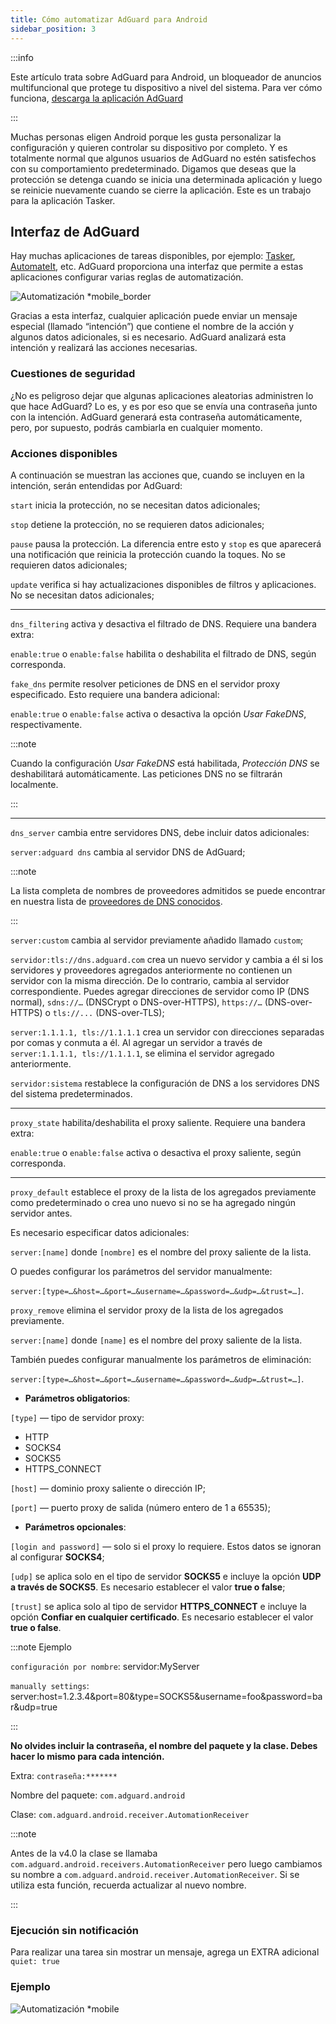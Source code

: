 ```yaml
---
title: Cómo automatizar AdGuard para Android
sidebar_position: 3
---
```


:::info

Este artículo trata sobre AdGuard para Android, un bloqueador de anuncios multifuncional que protege tu dispositivo a nivel del sistema. Para ver cómo funciona, [descarga la aplicación AdGuard](https://agrd.io/download-kb-adblock)

:::

Muchas personas eligen Android porque les gusta personalizar la configuración y quieren controlar su dispositivo por completo. Y es totalmente normal que algunos usuarios de AdGuard no estén satisfechos con su comportamiento predeterminado. Digamos que deseas que la protección se detenga cuando se inicia una determinada aplicación y luego se reinicie nuevamente cuando se cierre la aplicación. Este es un trabajo para la aplicación Tasker.

## Interfaz de AdGuard

Hay muchas aplicaciones de tareas disponibles, por ejemplo: [Tasker](https://play.google.com/store/apps/details?id=net.dinglisch.android.taskerm&noprocess), [AutomateIt](https://play.google.com/store/apps/details?id=AutomateIt.mainPackage&noprocess), etc. AdGuard proporciona una interfaz que permite a estas aplicaciones configurar varias reglas de automatización.

![Automatización *mobile_border](https://cdn.adtidy.org/blog/new/mmwmfautomation.jpg)

Gracias a esta interfaz, cualquier aplicación puede enviar un mensaje especial (llamado “intención”) que contiene el nombre de la acción y algunos datos adicionales, si es necesario. AdGuard analizará esta intención y realizará las acciones necesarias.

### Cuestiones de seguridad

¿No es peligroso dejar que algunas aplicaciones aleatorias administren lo que hace AdGuard? Lo es, y es por eso que se envía una contraseña junto con la intención. AdGuard generará esta contraseña automáticamente, pero, por supuesto, podrás cambiarla en cualquier momento.

### Acciones disponibles

A continuación se muestran las acciones que, cuando se incluyen en la intención, serán entendidas por AdGuard:

`start` inicia la protección, no se necesitan datos adicionales;

`stop` detiene la protección, no se requieren datos adicionales;

`pause` pausa la protección. La diferencia entre esto y `stop` es que aparecerá una notificación que reinicia la protección cuando la toques. No se requieren datos adicionales;

`update` verifica si hay actualizaciones disponibles de filtros y aplicaciones. No se necesitan datos adicionales;

-----

`dns_filtering` activa y desactiva el filtrado de DNS. Requiere una bandera extra:

`enable:true` o `enable:false` habilita o deshabilita el filtrado de DNS, según corresponda.

`fake_dns` permite resolver peticiones de DNS en el servidor proxy especificado. Esto requiere una bandera adicional:

`enable:true` o `enable:false` activa o desactiva la opción *Usar FakeDNS*, respectivamente.

:::note

Cuando la configuración *Usar FakeDNS* está habilitada, *Protección DNS* se deshabilitará automáticamente. Las peticiones DNS no se filtrarán localmente.

:::

-----

`dns_server` cambia entre servidores DNS, debe incluir datos adicionales:

 `server:adguard dns` cambia al servidor DNS de AdGuard;

:::note

La lista completa de nombres de proveedores admitidos se puede encontrar en nuestra lista de [proveedores de DNS conocidos](https://adguard-dns.io/kb/general/dns-providers/).

:::

 `server:custom` cambia al servidor previamente añadido llamado `custom`;

 `servidor:tls://dns.adguard.com` crea un nuevo servidor y cambia a él si los servidores y proveedores agregados anteriormente no contienen un servidor con la misma dirección. De lo contrario, cambia al servidor correspondiente. Puedes agregar direcciones de servidor como IP (DNS normal), `sdns://…` (DNSCrypt o DNS-over-HTTPS), `https://…` (DNS-over-HTTPS) o `tls://...` (DNS-over-TLS);

 `server:1.1.1.1, tls://1.1.1.1` crea un servidor con direcciones separadas por comas y conmuta a él. Al agregar un servidor a través de `server:1.1.1.1, tls://1.1.1.1`, se elimina el servidor agregado anteriormente.

 `servidor:sistema` restablece la configuración de DNS a los servidores DNS del sistema predeterminados.

 -----

`proxy_state` habilita/deshabilita el proxy saliente. Requiere una bandera extra:

`enable:true` o `enable:false` activa o desactiva el proxy saliente, según corresponda.

-----

`proxy_default` establece el proxy de la lista de los agregados previamente como predeterminado o crea uno nuevo si no se ha agregado ningún servidor antes.

Es necesario especificar datos adicionales:

`server:[name]` donde `[nombre]` es el nombre del proxy saliente de la lista.

O puedes configurar los parámetros del servidor manualmente:

`server:[type=…&host=…&port=…&username=…&password=…&udp=…&trust=…]`.

`proxy_remove` elimina el servidor proxy de la lista de los agregados previamente.

`server:[name]` donde `[name]` es el nombre del proxy saliente de la lista.

También puedes configurar manualmente los parámetros de eliminación:

`server:[type=…&host=…&port=…&username=…&password=…&udp=…&trust=…]`.

- **Parámetros obligatorios**:

`[type]` — tipo de servidor proxy:

- HTTP
- SOCKS4
- SOCKS5
- HTTPS_CONNECT

`[host]` — dominio proxy saliente o dirección IP;

`[port]` — puerto proxy de salida (número entero de 1 a 65535);

- **Parámetros opcionales**:

 `[login and password]` — solo si el proxy lo requiere. Estos datos se ignoran al configurar **SOCKS4**;

 `[udp]` se aplica solo en el tipo de servidor **SOCKS5** e incluye la opción **UDP a través de SOCKS5**. Es necesario establecer el valor **true o false**;

 `[trust]` se aplica solo al tipo de servidor **HTTPS_CONNECT** e incluye la opción **Confiar en cualquier certificado**. Es necesario establecer el valor **true o false**.

:::note Ejemplo

`configuración por nombre`: servidor:MyServer

`manually settings`: server:host=1.2.3.4&port=80&type=SOCKS5&username=foo&password=bar&udp=true

:::

**No olvides incluir la contraseña, el nombre del paquete y la clase. Debes hacer lo mismo para cada intención.**

Extra: `contraseña:*******`

Nombre del paquete: `com.adguard.android`

Clase: `com.adguard.android.receiver.AutomationReceiver`

:::note

Antes de la v4.0 la clase se llamaba `com.adguard.android.receivers.AutomationReceiver` pero luego cambiamos su nombre a `com.adguard.android.receiver.AutomationReceiver`. Si se utiliza esta función, recuerda actualizar al nuevo nombre.

:::

### Ejecución sin notificación

Para realizar una tarea sin mostrar un mensaje, agrega un EXTRA adicional `quiet: true`

### Ejemplo

![Automatización *mobile](https://cdn.adtidy.org/content/kb/ad_blocker/android/solving_problems/tasker/automation2.png)

